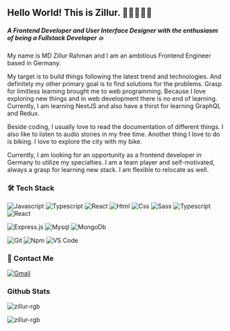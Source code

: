 ## Hello World! This is Zillur. :star2::star2::star2::star2::star2:
##### A Frontend Developer and User Interface Designer with the enthusiasm of being a Fullstack Developer :boom:

My name is MD Zillur Rahman and I am an ambitious Frontend Engineer based in Germany.

My target is to build things following the latest trend and technologies. And definitely my other primary goal is to find solutions for the problems. Grasp for limitless learning brought me to web programming. Because I love exploring new things and in web development there is no end of learning. Currently, I am learning NextJS and also have a thirst for learning GraphQL and Redux.

Beside coding, I usually love to read the documentation of different things. I also like to listen to audio stories in my free time. Another thing I love to do is biking. I love to explore the city with my bike.

Currently, I am looking for an opportunity as a frontend developer in Germany to utilize my specialties. I am a team player and self-motivated, always a grasp for learning new stack. I am flexible to relocate as well.


### 🛠 Tech Stack

![Javascript](http://img.shields.io/badge/-Javascript-fcd400?style=flat-square&logo=javascript&logoColor=black)
![Typescript](http://img.shields.io/badge/-Typescript-3178c6?style=flat-square&logo=typescript&logoColor=white)
![React](http://img.shields.io/badge/-React-61DAFB?style=flat-square&logo=react&logoColor=white)
![Html](http://img.shields.io/badge/-Html-e24c27?style=flat-square&logo=html5&logoColor=white)
![Css](http://img.shields.io/badge/-Css-2a65f1?style=flat-square&logo=css3&logoColor=white)
![Sass](http://img.shields.io/badge/-Sass-cc6699?style=flat-square&logo=sass&logoColor=white)
![Typescript](http://img.shields.io/badge/-Typescript-3178c6?style=flat-square&logo=typescript&logoColor=white)
![React](http://img.shields.io/badge/-React-61DAFB?style=flat-square&logo=react&logoColor=white)

![Express.js](http://img.shields.io/badge/-Express-white?style=flat-square&logo=express)
![Mysql](http://img.shields.io/badge/-Mysql-white?style=flat-square&logo=mysql)
![MongoDb](http://img.shields.io/badge/-MongoDb-white?style=flat-square&logo=mongodb)

![Git](http://img.shields.io/badge/-Git-white?style=flat-square&logo=git)
![Npm](http://img.shields.io/badge/-Npm-white?style=flat-square&logo=npm&logoColor=white)
![VS Code](http://img.shields.io/badge/-VS%20Code-black?style=flat-square&logo=visualstudiocode&logoColor=3aa7f2)

### 💬 Contact Me
[![Gmail](https://img.shields.io/badge/-zillurdeu@gmail.com-c14438?style=for-the-badge&logo=Gmail&logoColor=white)](mailto:zillurdeu@gmail.com)

### Github Stats
<p><img align="center" src="https://github-readme-stats.vercel.app/api/top-langs?username=zillur-rgb&show_icons=true&locale=en&layout=compact" alt="zillur-rgb" /></p>

<p><img align="center" src="https://github-readme-streak-stats.herokuapp.com/?user=zillur-rgb&" alt="zillur-rgb" /></p>

<!--
**zillur-rgb/zillur-rgb** is a ✨ _special_ ✨ repository because its `README.md` (this file) appears on your GitHub profile.

Here are some ideas to get you started:

- 🔭 I’m currently working on ...
- 🌱 I’m currently learning ...
- 👯 I’m looking to collaborate on ...
- 🤔 I’m looking for help with ...
- 💬 Ask me about ...
- 📫 How to reach me: ...
- 😄 Pronouns: ...
- ⚡ Fun fact: ...
-->
